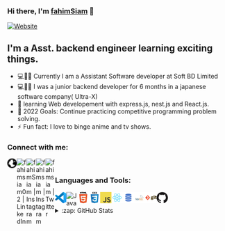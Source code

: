 ### Hi there, I'm [fahimSiam][linkedin] 👋

[![Website](https://img.shields.io/website?label=fahimsiam&style=for-the-badge&url=https%3A%2F%2Fcodestackr.com)](https://fahimsiam.github.io/)

## I'm a Asst. backend engineer learning exciting things.
- 💻🧑‍💼 Currently I am a Assistant Software developer at Soft BD Limited
- 💻🧑‍💼 I was a junior backend developer for 6 months in a japanese software company( Ultra-X)
- 🌱 learning Web developement with express.js, nest.js and React.js.
- 🥅 2022 Goals: Continue practicing competitive programming problem solving.
- ⚡ Fun fact: I love to binge anime and tv shows.

### Connect with me:

[<img align="left" alt="https://fahimsiam.github.io/" width="22px" src="https://raw.githubusercontent.com/iconic/open-iconic/master/svg/globe.svg" />][website]
[<img align="left" alt="fahimsiam02 | LinkedIn" width="22px" src="https://cdn.jsdelivr.net/npm/simple-icons@v3/icons/linkedin.svg" />][linkedin]
[<img align="left" alt="fahimSiam | Instagram" width="22px" src="https://cdn.jsdelivr.net/npm/simple-icons@3.13.0/icons/facebook.svg"/>][facebook]
[<img align="left" alt="fahimsiam | Instagram" width="22px" src="https://cdn.jsdelivr.net/npm/simple-icons@v3/icons/instagram.svg" />][instagram]
[<img align="left" alt="fahimsiam | Twitter" width="22px" src="https://cdn.jsdelivr.net/npm/simple-icons@v3/icons/twitter.svg" />][twitter]


<br />

### Languages and Tools:

<img align="left" alt="Visual Studio Code" width="26px" src="https://raw.githubusercontent.com/github/explore/80688e429a7d4ef2fca1e82350fe8e3517d3494d/topics/visual-studio-code/visual-studio-code.png" />
<img align="left" alt="Java" width="26px" src="https://cdn.jsdelivr.net/npm/simple-icons@3.13.0/icons/java.svg" />
<img align="left" alt="HTML5" width="26px" src="https://raw.githubusercontent.com/github/explore/80688e429a7d4ef2fca1e82350fe8e3517d3494d/topics/html/html.png" />
<img align="left" alt="CSS3" width="26px" src="https://raw.githubusercontent.com/github/explore/80688e429a7d4ef2fca1e82350fe8e3517d3494d/topics/css/css.png" />
<img align="left" alt="JavaScript" width="26px" src="https://raw.githubusercontent.com/github/explore/80688e429a7d4ef2fca1e82350fe8e3517d3494d/topics/javascript/javascript.png" />
<img align="left" alt="React" width="26px" src="https://raw.githubusercontent.com/github/explore/80688e429a7d4ef2fca1e82350fe8e3517d3494d/topics/react/react.png" />
<img align="left" alt="SQL" width="26px" src="https://raw.githubusercontent.com/github/explore/80688e429a7d4ef2fca1e82350fe8e3517d3494d/topics/sql/sql.png" />
<img align="left" alt="MySQL" width="26px" src="https://raw.githubusercontent.com/github/explore/80688e429a7d4ef2fca1e82350fe8e3517d3494d/topics/mysql/mysql.png" />
<img align="left" alt="Git" width="26px" src="https://raw.githubusercontent.com/github/explore/80688e429a7d4ef2fca1e82350fe8e3517d3494d/topics/git/git.png" />
<img align="left" alt="GitHub" width="26px" src="https://raw.githubusercontent.com/github/explore/78df643247d429f6cc873026c0622819ad797942/topics/github/github.png" />
<br/>
<br/>

<details>
  <summary>:zap: GitHub Stats</summary>
  <img align="left" alt="Siam's Github Stats" src="https://github-readme-stats.vercel.app/api?username=fahimSiam"&show_icons=true&hide_border=true" />
</details>

[website]: https://fahimsiam.github.io/
[twitter]: https://twitter.com/fahimsiam02
[instagram]: https://www.instagram.com/fahimsiam2/
[linkedin]: https://www.linkedin.com/in/fahim-siam-02/
[facebook]: https://www.facebook.com/fahim.siam.5832/
